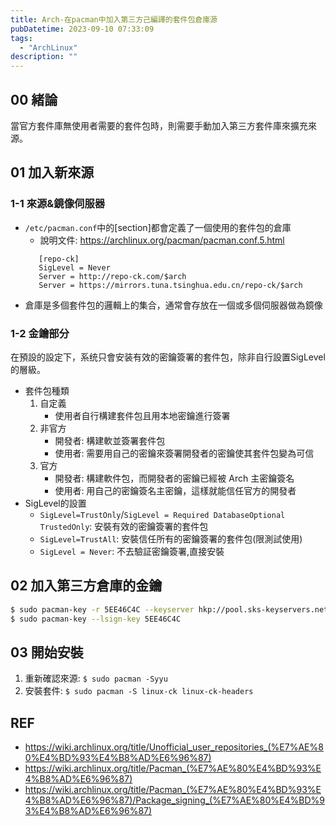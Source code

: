```yaml
---
title: Arch-在pacman中加入第三方己編譯的套件包倉庫源
pubDatetime: 2023-09-10 07:33:09
tags:
  - "ArchLinux"
description: ""
---
```


## 00 緒論

當官方套件庫無使用者需要的套件包時，則需要手動加入第三方套件庫來擴充來源。

<!--more-->

## 01 加入新來源

### 1-1 來源&鏡像伺服器

- `/etc/pacman.conf`中的[section]都會定義了一個使用的套件包的倉庫
  - 說明文件: https://archlinux.org/pacman/pacman.conf.5.html
  ```shell=
     [repo-ck]
     SigLevel = Never
     Server = http://repo-ck.com/$arch
     Server = https://mirrors.tuna.tsinghua.edu.cn/repo-ck/$arch
  ```
- 倉庫是多個套件包的邏輯上的集合，通常會存放在一個或多個伺服器做為鏡像

### 1-2 金鑰部分

在預設的設定下，系统只會安装有效的密鑰簽署的套件包，除非自行設置SigLevel的層級。

- 套件包種類
  1. 自定義
     - 使用者自行構建套件包且用本地密鑰進行簽署
  2. 非官方
     - 開發者: 構建軟並簽署套件包
     - 使用者: 需要用自己的密鑰來簽署開發者的密鑰使其套件包變為可信
  3. 官方
     - 開發者: 構建軟件包，而開發者的密鑰已經被 Arch 主密鑰簽名
     - 使用者: 用自己的密鑰簽名主密鑰，這樣就能信任官方的開發者
- SigLevel的設置
  - `SigLevel=TrustOnly`/`SigLevel = Required DatabaseOptional TrustedOnly`: 安裝有效的密鑰簽署的套件包
  - `SigLevel=TrustAll`: 安裝信任所有的密鑰簽署的套件包(限測試使用)
  - `SigLevel = Never`: 不去驗証密鑰簽署,直接安裝

## 02 加入第三方倉庫的金鑰

```bash
$ sudo pacman-key -r 5EE46C4C --keyserver hkp://pool.sks-keyservers.net
$ sudo pacman-key --lsign-key 5EE46C4C
```

## 03 開始安裝

1. 重新確認來源: `$ sudo pacman -Syyu`
2. 安裝套件: `$ sudo pacman -S linux-ck linux-ck-headers`

## REF

- https://wiki.archlinux.org/title/Unofficial_user_repositories_(%E7%AE%80%E4%BD%93%E4%B8%AD%E6%96%87)
- https://wiki.archlinux.org/title/Pacman_(%E7%AE%80%E4%BD%93%E4%B8%AD%E6%96%87)
- https://wiki.archlinux.org/title/Pacman_(%E7%AE%80%E4%BD%93%E4%B8%AD%E6%96%87)/Package_signing_(%E7%AE%80%E4%BD%93%E4%B8%AD%E6%96%87)
